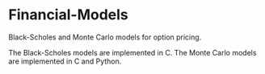 # Financial-Models
Black-Scholes and Monte Carlo models for option pricing.

The Black-Scholes models are implemented in C.
The Monte Carlo models are implemented in C and Python.
